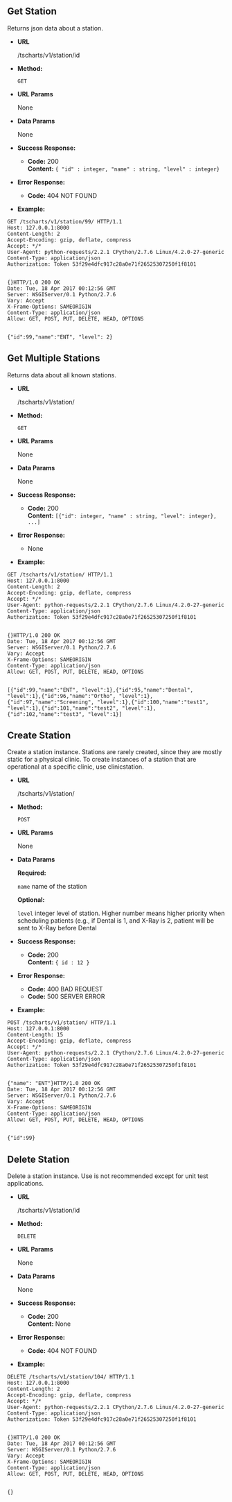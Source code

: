 **Get Station**
----
  Returns json data about a station. 

* **URL**

  /tscharts/v1/station/id

* **Method:**

  `GET`
  
*  **URL Params**

   None

* **Data Params**

  None

* **Success Response:**

  * **Code:** 200 <br />
    **Content:** `{ "id" : integer, "name" : string, "level" : integer}`
 
* **Error Response:**

  * **Code:** 404 NOT FOUND

* **Example:**

```
GET /tscharts/v1/station/99/ HTTP/1.1
Host: 127.0.0.1:8000
Content-Length: 2
Accept-Encoding: gzip, deflate, compress
Accept: */*
User-Agent: python-requests/2.2.1 CPython/2.7.6 Linux/4.2.0-27-generic
Content-Type: application/json
Authorization: Token 53f29e4dfc917c28a0e71f26525307250f1f8101


{}HTTP/1.0 200 OK
Date: Tue, 18 Apr 2017 00:12:56 GMT
Server: WSGIServer/0.1 Python/2.7.6
Vary: Accept
X-Frame-Options: SAMEORIGIN
Content-Type: application/json
Allow: GET, POST, PUT, DELETE, HEAD, OPTIONS


{"id":99,"name":"ENT", "level": 2}
```
  
**Get Multiple Stations**
----
  Returns data about all known stations.

* **URL**

  /tscharts/v1/station/

* **Method:**

  `GET`
  
*  **URL Params**

   None

* **Data Params**

  None

* **Success Response:**

  * **Code:** 200 <br />
    **Content:** `[{"id": integer, "name" : string, "level": integer}, ...]`
 
* **Error Response:**

  * None

* **Example:**

```
GET /tscharts/v1/station/ HTTP/1.1
Host: 127.0.0.1:8000
Content-Length: 2
Accept-Encoding: gzip, deflate, compress
Accept: */*
User-Agent: python-requests/2.2.1 CPython/2.7.6 Linux/4.2.0-27-generic
Content-Type: application/json
Authorization: Token 53f29e4dfc917c28a0e71f26525307250f1f8101


{}HTTP/1.0 200 OK
Date: Tue, 18 Apr 2017 00:12:56 GMT
Server: WSGIServer/0.1 Python/2.7.6
Vary: Accept
X-Frame-Options: SAMEORIGIN
Content-Type: application/json
Allow: GET, POST, PUT, DELETE, HEAD, OPTIONS


[{"id":99,"name":"ENT", "level":1},{"id":95,"name":"Dental", "level":1},{"id":96,"name":"Ortho", "level":1},{"id":97,"name":"Screening", "level":1},{"id":100,"name":"test1", "level":1},{"id":101,"name":"test2", "level":1},{"id":102,"name":"test3", "level":1}]
```
  
**Create Station**
----
  Create a station instance. Stations are rarely created, since they are 
  mostly static for a physical clinic. To create instances of a station
  that are operational at a specific clinic, use clinicstation.

* **URL**

  /tscharts/v1/station/

* **Method:**

  `POST`
  
*  **URL Params**

   None

* **Data Params**

   **Required:**
 
   `name` name of the station<br />

   **Optional:**

   `level` integer level of station. Higher number means higher priority when scheduling patients (e.g., if Dental is 1, and X-Ray is 2, patient will be sent to X-Ray before Dental<br />

* **Success Response:**

  * **Code:** 200 <br />
    **Content:** `{ id : 12 }`
 
* **Error Response:**

  * **Code:** 400 BAD REQUEST<br />
  * **Code:** 500 SERVER ERROR

* **Example:**

```
POST /tscharts/v1/station/ HTTP/1.1
Host: 127.0.0.1:8000
Content-Length: 15
Accept-Encoding: gzip, deflate, compress
Accept: */*
User-Agent: python-requests/2.2.1 CPython/2.7.6 Linux/4.2.0-27-generic
Content-Type: application/json
Authorization: Token 53f29e4dfc917c28a0e71f26525307250f1f8101


{"name": "ENT"}HTTP/1.0 200 OK
Date: Tue, 18 Apr 2017 00:12:56 GMT
Server: WSGIServer/0.1 Python/2.7.6
Vary: Accept
X-Frame-Options: SAMEORIGIN
Content-Type: application/json
Allow: GET, POST, PUT, DELETE, HEAD, OPTIONS


{"id":99}
```
**Delete Station**
----
  Delete a station instance. Use is not recommended except for unit test applications.

* **URL**

  /tscharts/v1/station/id

* **Method:**

  `DELETE`
  
*  **URL Params**

   None

* **Data Params**

  None

* **Success Response:**

  * **Code:** 200 <br />
    **Content:** None
 
* **Error Response:**

  * **Code:** 404 NOT FOUND

* **Example:**

```
DELETE /tscharts/v1/station/104/ HTTP/1.1
Host: 127.0.0.1:8000
Content-Length: 2
Accept-Encoding: gzip, deflate, compress
Accept: */*
User-Agent: python-requests/2.2.1 CPython/2.7.6 Linux/4.2.0-27-generic
Content-Type: application/json
Authorization: Token 53f29e4dfc917c28a0e71f26525307250f1f8101


{}HTTP/1.0 200 OK
Date: Tue, 18 Apr 2017 00:12:56 GMT
Server: WSGIServer/0.1 Python/2.7.6
Vary: Accept
X-Frame-Options: SAMEORIGIN
Content-Type: application/json
Allow: GET, POST, PUT, DELETE, HEAD, OPTIONS


{}
```
